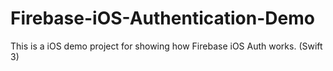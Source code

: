 # Firebase-iOS-Authentication-Demo
This is a iOS demo project for showing how Firebase iOS Auth works. (Swift 3)
